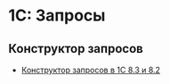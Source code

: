 # 1С: Запросы

## Конструктор запросов

- [Конструктор запросов в 1С 8.3 и 8.2](https://programmist1s.ru/opisanie-konstruktora-zaprosov-1s/)